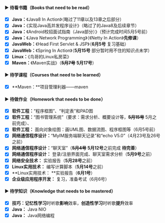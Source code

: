 #### ▶ 待看书籍（Books that need to be read）

- [x] **Java：**《Java8 In Action》（略过了11章以及13章之后部分）
- [x] **Java：**《实现Java高并发程序设计》（略过了的Java8及后续章节）
- [x] **Java：**《Android校招面试指南（Java部分）》（预计完成时间5月5号前）
- [x] **Java：**《Java Network Programming》（《Netty In Action》**先修课**）
- [x] **JavaWeb：**《Head First Servlet & JSP》（**6月5号** 复习基础）
- [x] **JavaWeb：**《Spring In Action》（**5月15号** 部分暂时用不住的知识点未学）
- [x] **Linux：**《鸟哥的Linux私房菜》
- [x] **Maven：**《Maven实战》（~~**5月7号**~~ **5月17号**）

#### ▶ 待学课程（Courses that need to be learned）

- [x] **Maven：**项目管理利器——maven

#### ▶ 待做作业（Homework that needs to be done）

- [x] **软件工程：**“程序框图”、“判定表”和PAD图
- [x] **软件工程：**“图书管理系统”（要求：需求分析、概要设计等，**~~5月15号~~** 5月之前完成）、
- [x] **软件工程：** 面向对象绘图：画UML图、数据流图、程序框图等（6月5号前）
- [x] **网络通信程序设计：**“MyIM服务端聊天记录”和“echo V5.0”（4月23号及26号之前）
- [x] **网络通信程序设计：**“聊天室”（~~**5月4号**~~ **5月12号**之前完成 **待完善**）
- [x] **网络通信程序设计：** 登录/注册界面完成、聊天室需求分析（**5月9号**之前）
- [x] **网络安全技术：** 实验报告（**5月28号**之前）
- [x] **Linux实用技术：** 编写计算脚本（**5月14号**之前）
- [x] **Linux实用技术： **实验报告（**6月1号**）
- [x] **企业级应用程序开发：** 复习，准备考试（6月6号）

#### ▶ 待学知识（Knowledge that needs to be mastered） 

- [x] **技巧：记忆性学习**时听歌**影响**效率，**创造性学习**时听歌**提升**效率
- [x] **Java：** Java NIO
- [x] **Java：** Java网络编程
